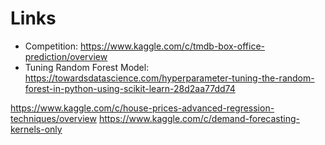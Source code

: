# Links
* Competition: https://www.kaggle.com/c/tmdb-box-office-prediction/overview
* Tuning Random Forest Model: https://towardsdatascience.com/hyperparameter-tuning-the-random-forest-in-python-using-scikit-learn-28d2aa77dd74



https://www.kaggle.com/c/house-prices-advanced-regression-techniques/overview
https://www.kaggle.com/c/demand-forecasting-kernels-only
